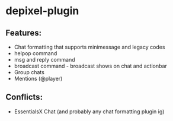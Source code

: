 # depixel-plugin
 
## Features:
- Chat formatting that supports minimessage and legacy codes
- helpop command
- msg and reply command
- broadcast command - broadcast shows on chat and actionbar
- Group chats
- Mentions (@player)

## Conflicts:
- EssentialsX Chat (and probably any chat formatting plugin ig)
